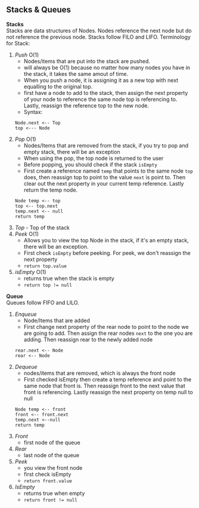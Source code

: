 ## Stacks & Queues

**Stacks**  
Stacks are data structures of Nodes. Nodes reference the next node but do not reference the previous node. Stacks follow FILO and LIFO.
Terminology for Stack:
1. *Push* O(1)  
    - Nodes/items that are put into the stack are pushed. 
    - will always be O(1) because no matter how many nodes you have in the stack, it takes the same amout of time.
    - When you push a node, it is assigning it as a new top with next equalling to the original top.
    - first have a node to add to the stack, then assign the next property of your node to reference the same node top is referencing to. Lastly, reassign the reference top to the new node.
    - Syntax:
    ```
    Node.next <-- Top  
    top <--- Node
    ```
2. *Pop* O(1)  
    - Nodes/Items that are removed from the stack, if you try to pop and empty stack, there will be an exception
    - When using the pop, the top node is returned to the user
    - Before popping, you should check if the stack `isEmpty`
    - First create a reference named `temp` that points to  the same node `top` does, then reassign top to point to the value `next` is point to.  Then clear out the next property in your current temp reference. Lastly return the temp node.
    ```
    Node temp <-- top  
    top <-- top.next  
    temp.next <-- null  
    return temp  
    ```
3. *Top* - Top of the stack
4. *Peek* O(1)  
    - Allows you to view the top Node in the stack, if it's an empty stack, there will be an exception.
    - First check `isEmpty` before peeking. For peek, we don't reassign the next property
    - `return top.value`
5. *isEmpty* O(1)  
    - returns true when the stack is empty
    - `return top != null`
 

**Queue**  
Queues follow FIFO and LILO.
1. *Enqueue* 
    - Node/Items that are added 
    - First change next property of the rear node to point to the node we are going to add. Then assign the rear nodes `next` to the one you are adding. Then reassign rear to the newly added node
    ```
    rear.next <-- Node
    rear <-- Node
    ```
2. *Dequeue*
    - nodes/items that are removed, which is always the front node
    - First checked isEmpty then create a temp reference and point to the same node that front is. Then reassign front to the next value that front is referencing. Lastly reassign the next property on temp null to null
    ```
    Node temp <-- front
    front <-- front.next
    temp.next <--null
    return temp
    ```
3. *Front* 
    - first node of the queue
4. *Rear*
    - last node of the queue
5. *Peek*
    - you view the front node
    - first check isEmpty
    - `return front.value`
6. *IsEmpty*
    - returns true when empty
    - `return front != null`

